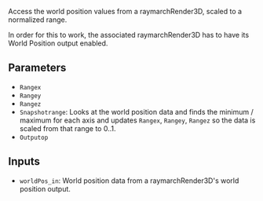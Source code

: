 Access the world position values from a raymarchRender3D, scaled to a normalized range.

In order for this to work, the associated raymarchRender3D has to have its World Position output enabled.

## Parameters

* `Rangex`
* `Rangey`
* `Rangez`
* `Snapshotrange`: Looks at the world position data and finds the minimum / maximum for each axis and updates `Rangex`, `Rangey`, `Rangez` so the data is scaled from that range to 0..1.
* `Outputop`

## Inputs

* `worldPos_in`: World position data from a raymarchRender3D's world position output.
